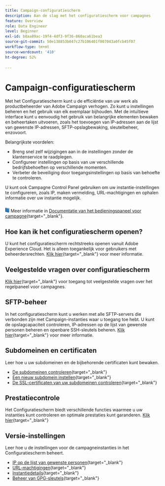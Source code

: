 ```yaml
---
title: Campaign-configuratiescherm
description: Aan de slag met het configuratiescherm voor campagnes
feature: Overview
role: Data Engineer
level: Beginner
exl-id: b8aa89ac-19f4-4df3-9f36-860aca61bea3
source-git-commit: 50e138853b047c27b106401f007043a0fcb45f07
workflow-type: tm+mt
source-wordcount: '410'
ht-degree: 52%

---
```


# Campaign-configuratiescherm

Met het Configuratiescherm kunt u de efficiëntie van uw werk als productbeheerder van Adobe Campaign verhogen. Zo kunt u instellingen beheren en het gebruik van elk exemplaar bijhouden. Met de intuïtieve interface kunt u eenvoudig het gebruik van belangrijke elementen bewaken en beheertaken uitvoeren, zoals het toevoegen van IP-adressen aan de lijst van gewenste IP-adressen, SFTP-opslagbewaking, sleutelbeheer, enzovoort.

Belangrijkste voordelen:

* Breng snel zelf wijzigingen aan in de instellingen zonder de klantenservice te raadplegen.
* Configureer instellingen op basis van uw verschillende bedrijfsbehoeften op verschillende momenten.
* Verbeter de beveiliging door toegangsinstellingen op basis van behoefte te controleren.

U kunt ook Campagne Control Panel gebruiken om uw instantie-instellingen te configureren, zoals IP, maken vermelding, URL-machtigingen en ophalen informatie over uw instantie mogelijk.

![](../assets/do-not-localize/book.png) Meer informatie in [Documentatie van het bedieningspaneel voor campagne](https://experienceleague.adobe.com/docs/control-panel/using/control-panel-home.html?lang=nl){target=&quot;_blank&quot;}.

## Hoe kan ik het configuratiescherm openen?

U kunt het configuratiescherm rechtstreeks openen vanuit Adobe Experience Cloud. Het is alleen toegankelijk voor gebruikers met beheerdersrechten. [Klik hier](https://experienceleague.adobe.com/docs/control-panel/using/discover-control-panel/accessing-control-panel.html?lang=nl){target=&quot;_blank&quot;} voor meer informatie.

## Veelgestelde vragen over configuratiescherm

[Klik hier](https://experienceleague.adobe.com/docs/control-panel/using/faq.html?lang=en#control-panel){target=&quot;_blank&quot;} voor toegang tot veelgestelde vragen over het regelpaneel voor campagnes.

## SFTP-beheer

In het configuratiescherm kunt u werken met alle SFTP-servers die verbonden zijn met Campaign-instanties waar u toegang toe hebt. U kunt de opslagcapaciteit controleren, IP-adressen op de lijst van gewenste personen beheren en openbare SSH-sleutels beheren. [Klik hier](https://experienceleague.adobe.com/docs/control-panel/using/sftp-management/about-sftp-management.html?lang=nl#sftp-management){target=&quot;_blank&quot;} voor meer informatie.

## Subdomeinen en certificaten

Leer hoe u uw subdomeinen en de bijbehorende certificaten kunt bewaken.

* [De subdomeinen controleren](https://experienceleague.adobe.com/docs/control-panel/using/subdomains-and-certificates/monitoring-subdomains.html){target=&quot;_blank&quot;}
* [Een nieuw subdomein instellen](https://experienceleague.adobe.com/docs/control-panel/using/subdomains-and-certificates/setting-up-new-subdomain.html){target=&quot;_blank&quot;}
* [De SSL-certificaten van uw subdomeinen controleren](https://experienceleague.adobe.com/docs/control-panel/using/subdomains-and-certificates/monitoring-ssl-certificates.html){target=&quot;_blank&quot;}

## Prestatiecontrole

Het Configuratiescherm biedt verschillende functies waarmee u uw instanties kunt controleren en optimale prestaties kunt garanderen. [Klik hier](https://experienceleague.adobe.com/docs/control-panel/using/performance-monitoring/about-performance-monitoring.html?lang=nl){target=&quot;_blank&quot;}


## Versie-instellingen

Leer hoe u de instellingen voor de campagneinstanties in het Configuratiescherm beheert.
* [IP op de lijst van gewenste personen](https://experienceleague.adobe.com/docs/control-panel/using/instances-settings/ip-allow-listing-instance-access.html){target=&quot;_blank&quot;}
* [URL-machtigingen](https://experienceleague.adobe.com/docs/control-panel/using/instances-settings/url-permissions.html){target=&quot;_blank&quot;}
* [Instantiedetails](https://experienceleague.adobe.com/docs/control-panel/using/instances-settings/instance-details.html){target=&quot;_blank&quot;}
* [Beheer van GPG-sleutels](https://experienceleague.adobe.com/docs/control-panel/using/instances-settings/gpg-keys-management.html){target=&quot;_blank&quot;}
